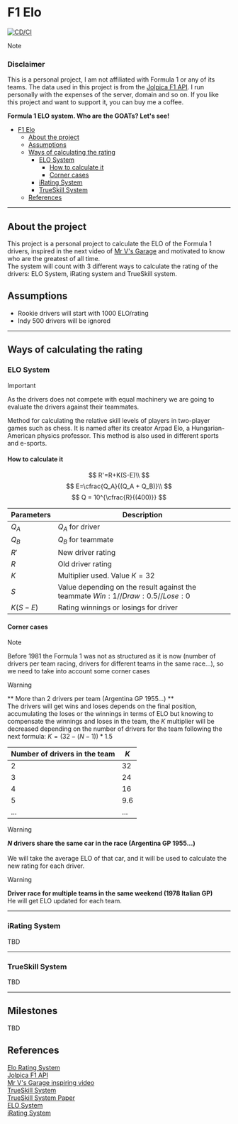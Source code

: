 # F1 Elo

[![CD/CI](https://github.com/Baaarbz/f1-elo/actions/workflows/main.yml/badge.svg)](https://github.com/Baaarbz/f1-elo/actions/workflows/main.yml)

> [!NOTE]
> ### Disclaimer
> This is a personal project, I am not affiliated with Formula 1 or any of its teams. The data used in this project is
> from the [Jolpica F1 API](https://github.com/jolpica/jolpica-f1). I run personally with the expenses of the server,
> domain and so on. If you like this project and want to support it, you can buy me a coffee.

**Formula 1 ELO system. Who are the GOATs? Let's see!**
<!-- TOC -->
* [F1 Elo](#f1-elo)
  * [About the project](#about-the-project)
  * [Assumptions](#assumptions)
  * [Ways of calculating the rating](#ways-of-calculating-the-rating)
    * [ELO System](#elo-system)
      * [How to calculate it](#how-to-calculate-it)
      * [Corner cases](#corner-cases)
    * [iRating System](#irating-system)
    * [TrueSkill System](#trueskill-system)
  * [References](#references)
<!-- TOC -->
_________________

## About the project

This project is a personal project to calculate the ELO of the Formula 1 drivers, inspired in the next video of [Mr V's Garage](https://www.youtube.com/live/U16a8tdrbII?t=1046s) and motivated to know who are the greatest of all time. 
<br/>The system will count with 3 different ways to calculate the rating of the drivers: ELO System, iRating system and TrueSkill system.

## Assumptions

- Rookie drivers will start with 1000 ELO/rating
- Indy 500 drivers will be ignored

_________________

## Ways of calculating the rating

### ELO System

> [!IMPORTANT]
> As the drivers does not compete with equal machinery we are going to evaluate the drivers against their teammates.

Method for calculating the relative skill levels of players in two-player games such as chess. It is named after its creator Arpad Elo, a Hungarian-American physics professor. This method is also used in different sports and e-sports.

#### How to calculate it

$$
R'=R+K(S-E)\\
$$
$$
E=\cfrac{Q_A}{(Q_A + Q_B)}\\
$$
$$
Q = 10^{\cfrac{R}{(400)}}
$$

| Parameters  | Description                                                                            |
|-------------|----------------------------------------------------------------------------------------|
| $Q_A$       | $Q_A$ for driver                                                                       |
| $Q_B$       | $Q_B$ for teammate                                                                     |
| $R'$        | New driver rating                                                                      |
| $R$         | Old driver rating                                                                      |
| $K$         | Multiplier used. Value $K=32$                                                          |
| $S$         | Value depending on the result against the teammate ${Win: 1 // Draw: 0.5 // Lose: 0}$  |
| $K(S-E)$    | Rating winnings or losings for driver                                                  |


#### Corner cases
> [!NOTE] 
> Before 1981 the Formula 1 was not as structured as it is now (number of drivers per team racing, drivers for different teams in the same race...), so we need to take into account some corner cases

> [!WARNING] 
> ** More than 2 drivers per team (Argentina GP 1955...) ** <br/>
> The drivers will get wins and loses depends on the final position, accumulating the loses or the winnings in terms of ELO but knowing to compensate the winnings and loses in the team, the $K$ multiplier will be decreased depending on the number of drivers for the team following the next formula: $K = (32 - (N - 1)) * 1.5$
> 
> | Number of drivers in the team | $K$ |
> |-------------------------------|-----|
> | 2                             | 32  |
> | 3                             | 24  |
> | 4                             | 16  |
> | 5                             | 9.6 |
> | ...                           | ... |


> [!WARNING] 
> **$N$ drivers share the same car in the race (Argentina GP 1955...)** <br/>
> <br/> We will take the average ELO of that car, and it will be used to calculate the new rating for each driver.


> [!WARNING] 
> **Driver race for multiple teams in the same weekend (1978 Italian GP)** <br/>
> He will get ELO updated for each team.

_________________

### iRating System

TBD
_________________


### TrueSkill System

TBD
_________________

## Milestones

TBD

## References

[Elo Rating System](https://stanislav-stankovic.medium.com/elo-rating-system-6196cc59941e) <br/>
[Jolpica F1 API](https://github.com/jolpica/jolpica-f1)<br/>
[Mr V's Garage inspiring video](https://www.youtube.com/live/U16a8tdrbII?t=1046s)<br/>
[TrueSkill System](https://www.microsoft.com/en-us/research/project/trueskill-ranking-system/)<br/>
[TrueSkill System Paper](https://www.microsoft.com/en-us/research/wp-content/uploads/2007/01/NIPS2006_0688.pdf)<br/>
[ELO System](https://en.wikipedia.org/wiki/Elo_rating_system)<br/>
[iRating System](https://www.iracing.com/license-progression/) <br/>